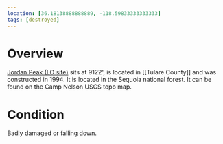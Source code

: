 ```yaml
---
location: [36.18138888888889, -118.59833333333333]
tags: [destroyed]
---
```


# Overview

[Jordan Peak (LO site)](http://www.peakbagging.com/CALookoutPhotos/Jordan.html) sits at 9122', is located in [[Tulare County]] and was constructed in 1994. It is located in the Sequoia national forest. It can be found on the Camp Nelson USGS topo map.

# Condition

Badly damaged or falling down.